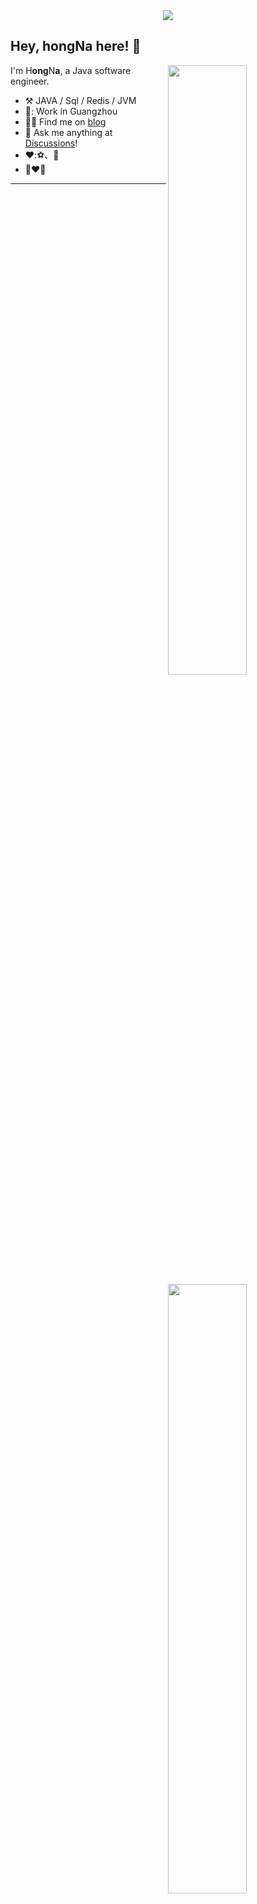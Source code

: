 
<!-- 敲代码的图片 -->
<div align="center" ><img order-radius="100px" src="https://cdn.jsdelivr.net/gh/sun0225SUN/photos/images/202108300019556.gif"/></div>






## Hey, hongNa here! :wave:

[<img align="right" width="50%" src="https://github-readme-stats-ouuan.vercel.app/api?username=Wonderchn&theme=dark&show_icons=true">](https://metrics.lecoq.io/ouuan#gh-dark-mode-only)
[<img align="right" width="50%" src="https://github-readme-stats-ouuan.vercel.app/api?username=Wonderchn&show_icons=true">](https://metrics.lecoq.io/ouuan#gh-light-mode-only)

I'm  H**ong**N**a**, a Java software engineer.

-   :hammer_and_pick: JAVA / Sql / Redis / JVM 
-  🌊: Work in Guangzhou
-   :man_scientist: Find me on [blog](https://www.cnblogs.com/xiaochenNN/)
-   :thought_balloon: Ask me anything at [Discussions](https://github.com/Wonderchn/Wonderchn/issues/new)!
-  ❤️:⚽、📖
-  👦❤️👧
---
